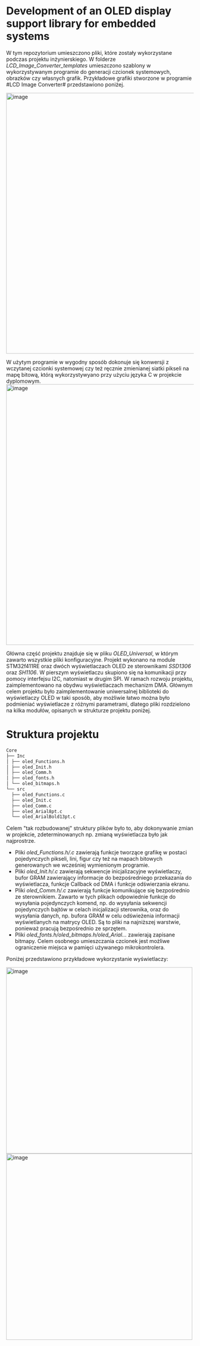 # Development of an OLED display support library for embedded systems

W tym repozytorium umieszczono pliki, które zostały wykorzystane podczas projektu inżynierskiego. W folderze *LCD_Image_Converter_templates* umieszczono szablony w wykorzystywanym programie do generacji czcionek systemowych, obrazków czy własnych grafik. Przykładowe grafiki stworzone w programie #LCD Image Converter# przedstawiono poniżej.

<img src="https://github.com/user-attachments/assets/238fb10d-7a37-4f48-9831-4c921d9f5f18" width="700" alt="image">

W użytym programie w wygodny sposób dokonuje się konwersji z wczytanej czcionki systemowej czy też ręcznie zmienianej siatki pikseli na mapę bitową, którą wykorzystywyano przy użyciu języka C w projekcie dyplomowym.
<img src="https://github.com/user-attachments/assets/2ec55a22-7708-4b03-8c82-befa90d4d7fc" width="700" alt="image">

Główna część projektu znajduje się w pliku *OLED_Universal*, w którym zawarto wszystkie pliki konfiguracyjne. Projekt wykonano na module STM32f411RE oraz dwóch wyświetlaczach OLED ze sterownikami *SSD1306* oraz *SH1106*. W pierszym wyświetlaczu skupiono się na komunikacji przy pomocy interfejsu I2C, natomiast w drugim SPI. W ramach rozwoju projektu, zaimplementowano na obydwu wyświetlaczach mechanizm DMA. 
Głównym celem projektu było zaimplementowanie uniwersalnej biblioteki do wyświetlaczy OLED w taki sposób, aby możliwie łatwo można było podmieniać wyświetlacze z różnymi parametrami, dlatego pliki rozdzielono na kilka modułów, opisanych w strukturze projektu poniżej.
# Struktura projektu
```bash
Core
├── Inc
│ ├── oled_Functions.h
│ ├── oled_Init.h
│ ├── oled_Comm.h
│ ├── oled_fonts.h
│ └── oled_bitmaps.h
└── src
  ├── oled_Functions.c
  ├── oled_Init.c
  ├── oled_Comm.c
  ├── oled_Arial8pt.c
  └── oled_ArialBold13pt.c
```
Celem "tak rozbudowanej" struktury plików było to, aby dokonywanie zmian w projekcie, zdeterminowanych np. zmianą wyświetlacza było jak najprostrze. 
* Pliki *oled_Functions.h/.c* zawierają funkcje tworzące grafikę w postaci pojedynczych pikseli, lini, figur czy też  na mapach bitowych generowanych we wcześniej wymienionym programie.
* Pliki *oled_Init.h/.c* zawierają sekwencje inicjalizacyjne wyświetlaczy, bufor GRAM zawierający informacje do bezpośredniego przekazania do wyświetlacza, funkcje Callback od DMA i funkcje odświerzania ekranu.
* Pliki *oled_Comm.h/.c* zawierają funkcje komunikujące się bezpośrednio ze sterownikiem. Zawarto w tych plikach odpowiednie funkcje do wysyłania pojedynczych komend, np. do wysyłania sekwencji pojedynczych bajtów w celach inicjalizacji sterownika, oraz do wysyłania danych, np. bufora GRAM w celu odświeżenia informacji wyświetlanych na matrycy OLED. Są to pliki na najniższej warstwie, ponieważ pracują bezpośrednio ze sprzętem.
* Pliki *oled_fonts.h/oled_bitmaps.h/oled_Arial...* zawierają zapisane bitmapy. Celem osobnego umieszczania czcionek jest możliwe ograniczenie miejsca w pamięci używanego mikrokontrolera.

Poniżej przedstawiono przykładowe wykorzystanie wyświetlaczy:

<img src="https://github.com/user-attachments/assets/9b18b531-f378-44c7-a8ae-dcb7d77f19b2" width="500" alt="image">

<br>

<img src="https://github.com/user-attachments/assets/5115cfd4-aea8-4a25-a3ce-d5f6f99c4c34" width="500" alt="image">

